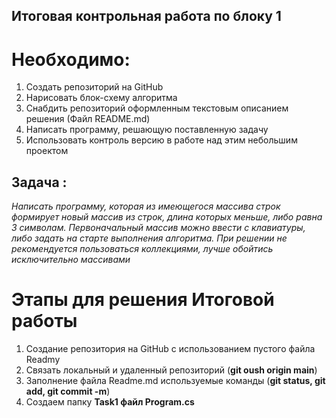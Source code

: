 ## Итоговая контрольная работа по блоку 1
# Необходимо:
1. Создать репозиторий на GitHub
2. Нарисовать блок-схему алгоритма 
3. Снабдить репозиторий оформленным текстовым описанием решения (Файл README.md)
4. Написать программу, решающую поставленную задачу 
5. Использовать контроль версию в работе над этим небольшим проектом 

## Задача :
 *Написать программу, которая из имеющегося массива строк формирует новый массив из строк, длина которых меньше, либо равна 3 символам. Первоначальный массив можно ввести с клавиатуры, либо задать на старте выполнения алгоритма. При решении не рекомендуется пользоваться коллекциями, лучше обойтись исключительно массивами*

 # Этапы для решения Итоговой работы 

 1. Создание репозитория на GitHub c использованием пустого файла Readmy 
 2. Связать локальный и удаленный репозиторий (**git oush origin main**)
 3. Заполнение файла Readme.md используемые команды (**git status, git add, git commit -m**)
 4. Создаем папку **Task1 файл Program.cs**